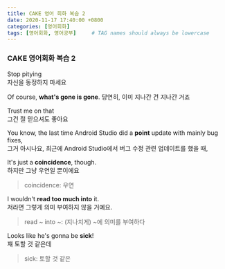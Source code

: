 ```yaml
---
title: CAKE 영어 회화 복습 2
date: 2020-11-17 17:40:00 +0800
categories: [영어회화]
tags: [영어회화, 영어공부]     # TAG names should always be lowercase
---
```


### CAKE 영어회화 복습 2  
  
Stop pitying  
자신을 동정하지 마세요  
  
Of course, **what's gone is gone**.
당연히, 이미 지나간 건 지나간 거죠  
  
Trust me on that  
그건 절 믿으셔도 좋아요  
  
You know, the last time Android Studio did a **point** update with mainly bug fixes,  
그거 아시나요, 최근에 Android Studio에서 버그 수정 관련 업데이트를 했을 때,  
  
It's just a **coincidence**, though.  
하지만 그냥 우연일 뿐이에요  
> coincidence: 우연   
  
I wouldn't **read too much into** it.  
저라면 그렇게 의미 부여하지 않을 거예요.  
> read ~ into ~: (지나치게) ~에 의미를 부여하다  
  
Looks like he's gonna be **sick**!  
쟤 토할 것 같은데  
> sick: 토할 것 같은  
  
